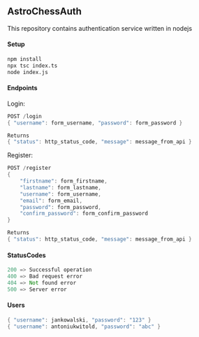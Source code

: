 ## AstroChessAuth

This repository contains authentication service written in nodejs

#### Setup
```bash
npm install
npx tsc index.ts
node index.js
```

#### Endpoints

Login:
```Rust
POST /login
{ "username": form_username, "password": form_password }

Returns
{ "status": http_status_code, "message": message_from_api }
```

Register:
```Rust
POST /register
{
    "firstname": form_firstname,
    "lastname": form_lastname,
    "username": form_username,
    "email": form_email,
    "password": form_password,
    "confirm_password": form_confirm_password
}

Returns
{ "status": http_status_code, "message": message_from_api }
```

#### StatusCodes

```Rust
200 => Successful operation
400 => Bad request error
404 => Not found error
500 => Server error
```

#### Users

```Rust
{ "username": jankowalski, "password": "123" }
{ "username": antoniukwitold, "password": "abc" }
```
